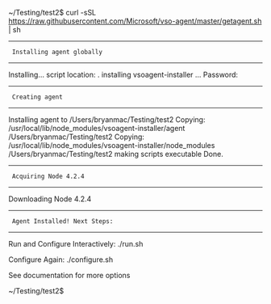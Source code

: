 ~/Testing/test2$ curl -sSL https://raw.githubusercontent.com/Microsoft/vso-agent/master/getagent.sh | sh

--------------------------------------
     Installing agent globally 
--------------------------------------

Installing...
script location: .
installing vsoagent-installer ...
Password:

--------------------------------------
     Creating agent 
--------------------------------------

Installing agent to /Users/bryanmac/Testing/test2
Copying:  /usr/local/lib/node_modules/vsoagent-installer/agent /Users/bryanmac/Testing/test2
Copying:  /usr/local/lib/node_modules/vsoagent-installer/node_modules /Users/bryanmac/Testing/test2
making scripts executable
Done.

--------------------------------------
     Acquiring Node 4.2.4 
--------------------------------------

Downloading Node 4.2.4

--------------------------------------
     Agent Installed! Next Steps: 
--------------------------------------

Run and Configure Interactively:
./run.sh

Configure Again:
./configure.sh

See documentation for more options

~/Testing/test2$